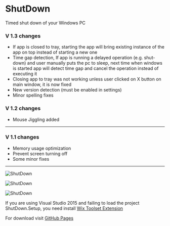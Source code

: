 # ShutDown
Timed shut down of your Windows PC

### V 1.3 changes

- If app is closed to tray, starting the app will bring existing instance of the app on top instead of starting a new one
- Time gap detection, If app is  running a delayed operation (e.g. shut-down) and user manually puts the pc to sleep, next time when windows is started app will detect time gap and cancel the operation instead of executing it
- Closing app to tray was not working unless user clicked on X button on main window, it is now fixed
- New version detection (must be enabled in settings)
- Minor spelling fixes

### V 1.2 changes

- Mouse Jiggling added

---

### V 1.1 changes

- Memory usage optimization
- Prevent screen turning off
- Some minor fixes

---

![ShutDown](http://stanac.github.io/shutdown/images/ss-101-1.png)

![ShutDown](http://stanac.github.io/shutdown/images/ss-101-2.png)

![ShutDown](http://stanac.github.io/shutdown/images/ss-101-3.png)

If you are using Visual Studio 2015 and failing to load the project ShutDown.Setup, you need install [Wix Toolset Extension](https://marketplace.visualstudio.com/items?itemName=RobMensching.WixToolsetVisualStudio2015Extension)

For download visit [GitHub Pages](http://stanac.github.io/shutdown/) 
